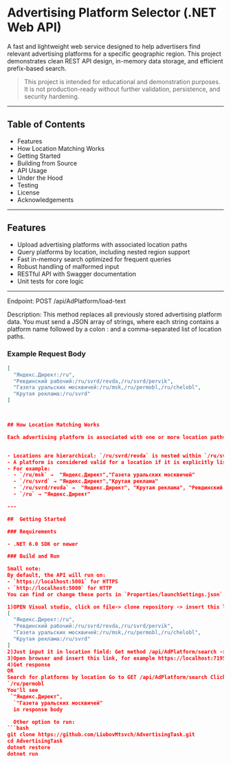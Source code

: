 # Advertising Platform Selector (.NET Web API)

A fast and lightweight web service designed to help advertisers find relevant advertising platforms for a specific geographic region.
This project demonstrates clean REST API design, in-memory data storage, and efficient prefix-based search.

> This project is intended for educational and demonstration purposes. It is not production-ready without further validation, persistence, and security hardening.

---

## Table of Contents

- Features
- How Location Matching Works
- Getting Started
- Building from Source
- API Usage
- Under the Hood
- Testing
- License
- Acknowledgements

---

## Features

- Upload advertising platforms with associated location paths
- Query platforms by location, including nested region support
- Fast in-memory search optimized for frequent queries
- Robust handling of malformed input
- RESTful API with Swagger documentation
- Unit tests for core logic

---

Endpoint: POST /api/AdPlatform/load-text

Description: This method replaces all previously stored advertising platform data. 
You must send a JSON array of strings, where each string contains a platform name followed by a colon : and a comma-separated list of location paths.


### Example Request Body

```json
[
  "Яндекс.Директ:/ru",
  "Ревдинский рабочий:/ru/svrd/revda,/ru/svrd/pervik",
  "Газета уральских москвичей:/ru/msk,/ru/permobl,/ru/chelobl",
  "Крутая реклама:/ru/svrd"
]



## How Location Matching Works

Each advertising platform is associated with one or more location paths, such as:


- Locations are hierarchical: `/ru/svrd/revda` is nested within `/ru/svrd`, which is nested within `/ru`.
- A platform is considered valid for a location if it is explicitly listed for that location or any of its parent paths.
- For example:
  - `/ru/msk` →  "Яндекс.Директ","Газета уральских москвичей"
  - `/ru/svrd` → "Яндекс.Директ","Крутая реклама"
  - `/ru/svrd/revda` →  "Яндекс.Директ", "Крутая реклама", "Ревдинский рабочий"
  - `/ru` → "Яндекс.Директ"

---

##  Getting Started

### Requirements

- .NET 6.0 SDK or newer

### Build and Run

Small note:  
By default, the API will run on:
- `https://localhost:5001` for HTTPS  
- `http://localhost:5000` for HTTP
You can find or change these ports in `Properties/launchSettings.json`.

1)OPEN Visual studio, click on file-> clone repository -> insert this link https://github.com/LiubovMtsvch/AdvertisingTask.git -> Run
[
  "Яндекс.Директ:/ru",
  "Ревдинский рабочий:/ru/svrd/revda,/ru/svrd/pervik",
  "Газета уральских москвичей:/ru/msk,/ru/permobl,/ru/chelobl",
  "Крутая реклама:/ru/svrd"
]
2)Just input it in location field: Get method /api/AdPlatform/search -> Try it out -> enter what's written above, click Execute
3)Open browser and insert this link, for example https://localhost:7195/api/AdPlatform/search?location=/ru/svrd/revda
4)Get response
OR 
Search for platforms by location Go to GET /api/AdPlatform/search Click Try it out In the location field, enter:
`/ru/permobl
You'll see 
 `"Яндекс.Директ",
  `"Газета уральских москвичей"
  in response body 

  Other option to run:
```bash
git clone https://github.com/LiubovMtsvch/AdvertisingTask.git
cd AdvertisingTask
dotnet restore
dotnet run

